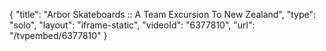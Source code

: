 {
    "title": "Arbor Skateboards :: A Team Excursion To New Zealand",
    "type": "solo",
    "layout": "iframe-static",
    "videoId": "6377810",
    "url": "\/tvpembed\/6377810"
}